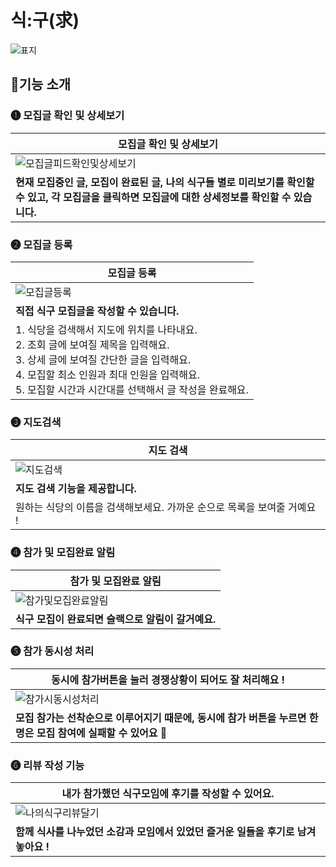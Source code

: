 # 식:구(求)
![표지](https://github.com/SeekGoo/seekgoo/assets/77047099/98a327b1-298e-4485-b1b3-f2387d0f8098)

## 📌기능 소개


### ➊ 모집글 확인 및 상세보기
| 모집글 확인 및 상세보기                                                                                                                                                                                                                |
|------------------------------------------------------------------------------------------------------------------------------------------------------------------------------------------------------------------------------|
| ![모집글피드확인및상세보기](https://github.com/SeekGoo/seekgoo/assets/77047099/7ae322fe-b723-40cb-8c09-958cc390ecc7)|
| **현재 모집중인 글, 모집이 완료된 글, 나의 식구들 별로 미리보기를 확인할 수 있고, 각 모집글을 클릭하면 모집글에 대한 상세정보를 확인할 수 있습니다.** |

### ➋ 모집글 등록
| 모집글 등록                                                                                                                                  |
|------------------------------------------------------------------------------------------------------------------------------------------------------------------------------------------------------------------------------|
| ![모집글등록](https://github.com/SeekGoo/seekgoo/assets/77047099/62985d57-a1fa-4433-892d-4e5eea9bf84c)|
| **직접 식구 모집글을 작성할 수 있습니다.**
| 1. 식당을 검색해서 지도에 위치를 나타내요. <br> 2. 조회 글에 보여질 제목을 입력해요. <br> 3. 상세 글에 보여질 간단한 글을 입력해요. <br> 4. 모집할 최소 인원과 최대 인원을 입력해요. <br> 5. 모집할 시간과 시간대를 선택해서 글 작성을 완료해요. |

### ➌ 지도검색
| 지도 검색
|------------------------------------------------------------------------------------------------------------------------------------------------------------------------------------------------------------------------------|
| ![지도검색](https://github.com/SeekGoo/seekgoo/assets/77047099/9b049711-aa7f-4e46-887c-ac03bb80f524) |
| **지도 검색 기능을 제공합니다.** |
| 원하는 식당의 이름을 검색해보세요. 가까운 순으로 목록을 보여줄 거예요 ! |

### ➍ 참가 및 모집완료 알림
| 참가 및 모집완료 알림
|------------------------------------------------------------------------------------------------------------------------------------------------------------------------------------------------------------------------------|
| ![참가및모집완료알림](https://github.com/SeekGoo/seekgoo/assets/77047099/7a65ed73-663b-4a0b-a08e-bf72ce953272)|
| **식구 모집이 완료되면 슬랙으로 알림이 갈거예요.** |

### ➎ 참가 동시성 처리
| 동시에 참가버튼을 눌러 경쟁상황이 되어도 잘 처리해요 ! |
|------------------------------------------------------------------------------------------------------------------------------------------------------------------------------------------------------------------------------|
| ![참가시동시성처리](https://github.com/SeekGoo/seekgoo/assets/77047099/3ad91e06-3d5f-49e6-9de5-8e99cc6eb4c4)|
| **모집 참가는 선착순으로 이루어지기 때문에, 동시에 참가 버튼을 누르면 한 명은 모집 참여에 실패할 수 있어요 🥲** |

### ➏ 리뷰 작성 기능
| 내가 참가했던 식구모임에 후기를 작성할 수 있어요.|
|------------------------------------------------------------------------------------------------------------------------------------------------------------------------------------------------------------------------------|
| ![나의식구리뷰달기](https://github.com/SeekGoo/seekgoo/assets/77047099/646c9a37-52c2-4f8c-8b3b-ea4b1a0cc624)|
| **함께 식사를 나누었던 소감과 모임에서 있었던 즐거운 일들을 후기로 남겨놓아요 !** |

<br/>

